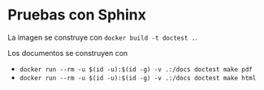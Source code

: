 # Pruebas con Sphinx

La imagen se construye con `docker build -t doctest .`.

Los documentos se construyen con
- `docker run --rm -u $(id -u):$(id -g) -v .:/docs doctest make pdf`
- `docker run --rm -u $(id -u):$(id -g) -v .:/docs doctest make html`